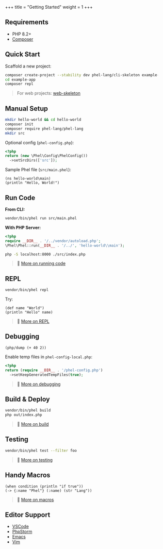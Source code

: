 +++
title = "Getting Started"
weight = 1
+++

## Requirements

- PHP 8.2+
- [Composer](https://getcomposer.org/)

## Quick Start

Scaffold a new project:

```bash
composer create-project --stability dev phel-lang/cli-skeleton example-app
cd example-app
composer repl
```

> For web projects: [web-skeleton](https://github.com/phel-lang/web-skeleton)  

## Manual Setup

```bash
mkdir hello-world && cd hello-world
composer init
composer require phel-lang/phel-lang
mkdir src
```

Optional config (`phel-config.php`):

```php
<?php
return (new \Phel\Config\PhelConfig())
  ->setSrcDirs(['src']);
```

Sample Phel file (`src/main.phel`):

```phel
(ns hello-world\main)
(println "Hello, World!")
```

## Run Code

**From CLI:**

```bash
vendor/bin/phel run src/main.phel
```

**With PHP Server:**

```php
<?php
require __DIR__ . '/../vendor/autoload.php';
\Phel\Phel::run(__DIR__ . '/../', 'hello-world\\main');
```

```bash
php -S localhost:8000 ./src/index.php
```

> 📘 [More on running code](/documentation/cli-commands#run-a-script)

## REPL

```bash
vendor/bin/phel repl
```

Try:

```phel
(def name "World")
(println "Hello" name)
```

> 📘 [More on REPL](/documentation/repl)

## Debugging

```phel
(php/dump (+ 40 2))
```

Enable temp files in `phel-config-local.php`:

```php
<?php
return (require __DIR__ . '/phel-config.php')
  ->setKeepGeneratedTempFiles(true);
```

> 📘 [More on debugging](/documentation/debug)

## Build & Deploy

```bash
vendor/bin/phel build
php out/index.php
```

> 📘 [More on build](/documentation/cli-commands/#build-the-project)

## Testing

```bash
vendor/bin/phel test --filter foo
```

> 📘 [More on testing](/documentation/testing)

## Handy Macros

```phel
(when condition (println "if true"))
(-> {:name "Phel"} (:name) (str "Lang"))
```

> 📘 [More on macros](/documentation/macros)

## Editor Support

- [VSCode](https://github.com/phel-lang/phel-vs-code-extension)
- [PhpStorm](https://github.com/phel-lang/phel-phpstorm-syntax)
- [Emacs](https://codeberg.org/mmontone/interactive-lang-tools)
- [Vim](https://github.com/danirod/phel.vim)
